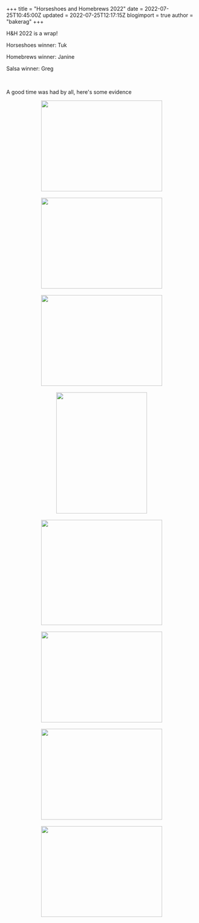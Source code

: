 +++
title = "Horseshoes and Homebrews 2022"
date = 2022-07-25T10:45:00Z
updated = 2022-07-25T12:17:15Z
blogimport = true 
author = "bakerag"
+++

<p>H&amp;H 2022 is a wrap!</p><p>Horseshoes winner: Tuk</p><p>Homebrews winner: Janine</p><p>Salsa winner: Greg</p><p><br></p><p>A good time was had by all, here's some evidence</p><p></p><div class="separator" style="clear: both; text-align: center;"><a href="https://blogger.googleusercontent.com/img/b/R29vZ2xl/AVvXsEjisj_P_rYQZUUiKtz0Q_UoUPzJIvTcabkivhMLjxQh5a-AXUk8bEzxEFmrhY9XCj5Ug_pABafdG5wvK4u1nHZWSEo0TBJOU3q2yTSRKwnXgsAvzofUCHmxNHLaoLzIYxO0yrF-eXZZDSoMMLt2By2xxSZmqqhGmxoS3RRFmZvniwRHYvjQdd3RczzFEg/s767/20220723_085805.jpg" imageanchor="1" style="margin-left: 1em; margin-right: 1em;"><img border="0" data-original-height="575" data-original-width="767" height="240" src="https://blogger.googleusercontent.com/img/b/R29vZ2xl/AVvXsEjisj_P_rYQZUUiKtz0Q_UoUPzJIvTcabkivhMLjxQh5a-AXUk8bEzxEFmrhY9XCj5Ug_pABafdG5wvK4u1nHZWSEo0TBJOU3q2yTSRKwnXgsAvzofUCHmxNHLaoLzIYxO0yrF-eXZZDSoMMLt2By2xxSZmqqhGmxoS3RRFmZvniwRHYvjQdd3RczzFEg/s320/20220723_085805.jpg" width="320"></a></div><br><div class="separator" style="clear: both; text-align: center;"><a href="https://blogger.googleusercontent.com/img/b/R29vZ2xl/AVvXsEj6SUoKrsgRMXOWN3L_jTt051s4W44hcW8VaIxNo216-Hh4ABTYFp5gFnAemArq2Kx-bXgFy_Oic3njADXTWCtuJ6f2XIFs8aVMFQaRZ9JxdXMl7ns7Os3T7Lx4WF3-AtLK-GV8cs8AfnYEvGY3tvAuOMKuT7YmN7m-QP71tjyPP2xbkRAmNXSWp82MNg/s767/20220723_122028.jpg" imageanchor="1" style="margin-left: 1em; margin-right: 1em;"><img border="0" data-original-height="575" data-original-width="767" height="240" src="https://blogger.googleusercontent.com/img/b/R29vZ2xl/AVvXsEj6SUoKrsgRMXOWN3L_jTt051s4W44hcW8VaIxNo216-Hh4ABTYFp5gFnAemArq2Kx-bXgFy_Oic3njADXTWCtuJ6f2XIFs8aVMFQaRZ9JxdXMl7ns7Os3T7Lx4WF3-AtLK-GV8cs8AfnYEvGY3tvAuOMKuT7YmN7m-QP71tjyPP2xbkRAmNXSWp82MNg/s320/20220723_122028.jpg" width="320"></a></div><br><div class="separator" style="clear: both; text-align: center;"><a href="https://blogger.googleusercontent.com/img/b/R29vZ2xl/AVvXsEhVT9fkkatGl9UTt7D_QE2pVkYblXlbe0w32dZSbEHILHJsd5Z93dO3Snj24AoiBAEfP-b2sW5h8kx9GwdcMd1y9OmqyL1S2JnluuW9yOJC1ULhVph2NbdqVJJsHysm78ykBU523CjQfaJqAxv27qnz_g1h9lcWDuPKu11wPPN-bP0YANQVAsL6kZTtDA/s767/20220723_122104.jpg" imageanchor="1" style="margin-left: 1em; margin-right: 1em;"><img border="0" data-original-height="575" data-original-width="767" height="240" src="https://blogger.googleusercontent.com/img/b/R29vZ2xl/AVvXsEhVT9fkkatGl9UTt7D_QE2pVkYblXlbe0w32dZSbEHILHJsd5Z93dO3Snj24AoiBAEfP-b2sW5h8kx9GwdcMd1y9OmqyL1S2JnluuW9yOJC1ULhVph2NbdqVJJsHysm78ykBU523CjQfaJqAxv27qnz_g1h9lcWDuPKu11wPPN-bP0YANQVAsL6kZTtDA/s320/20220723_122104.jpg" width="320"></a></div><br><div class="separator" style="clear: both; text-align: center;"><a href="https://blogger.googleusercontent.com/img/b/R29vZ2xl/AVvXsEgYGiFsnGAKc7otgFwKNfS8Jx9ttlj8TAK35ULWjX3jPDaIiZWTzWUp_c8DgRxa588269mOjSJ2fM05heqqN7xuTT2sr4azMmYsnMXTk47zAFRsbKO5aI5vUtDmLJhMQETohDPklBdV2zKtgH0xGrmVNfzYB53-Ck5oDmA4a6tQgmhz9ICONgRauqd5NQ/s2048/294247611_10159261890829355_8597236369116605336_n.jpg" imageanchor="1" style="margin-left: 1em; margin-right: 1em;"><img border="0" data-original-height="2048" data-original-width="1536" height="320" src="https://blogger.googleusercontent.com/img/b/R29vZ2xl/AVvXsEgYGiFsnGAKc7otgFwKNfS8Jx9ttlj8TAK35ULWjX3jPDaIiZWTzWUp_c8DgRxa588269mOjSJ2fM05heqqN7xuTT2sr4azMmYsnMXTk47zAFRsbKO5aI5vUtDmLJhMQETohDPklBdV2zKtgH0xGrmVNfzYB53-Ck5oDmA4a6tQgmhz9ICONgRauqd5NQ/s320/294247611_10159261890829355_8597236369116605336_n.jpg" width="240"></a></div><br><div class="separator" style="clear: both; text-align: center;"><a href="https://blogger.googleusercontent.com/img/b/R29vZ2xl/AVvXsEg6Kgldl2_ghB3Wec5TPRldtzeMk0irKjtZRrpjz4gkxq7VuWSTcXI7tR4PeBm72IMa1rJiT2Ps1EAPkFXS71BXBmzS6FalUFgoD9MGMVezTt30bLvtRPH_E0tl3T5zBTM_Lz9Og7N2pg6hStxA3Cfmig4k9foTw033gHWeY1q0_1Tq3ZoTax_aW5JgeA/s2048/295408301_10160590902989586_2207997233659705680_n.jpg" imageanchor="1" style="margin-left: 1em; margin-right: 1em;"><img border="0" data-original-height="1776" data-original-width="2048" height="278" src="https://blogger.googleusercontent.com/img/b/R29vZ2xl/AVvXsEg6Kgldl2_ghB3Wec5TPRldtzeMk0irKjtZRrpjz4gkxq7VuWSTcXI7tR4PeBm72IMa1rJiT2Ps1EAPkFXS71BXBmzS6FalUFgoD9MGMVezTt30bLvtRPH_E0tl3T5zBTM_Lz9Og7N2pg6hStxA3Cfmig4k9foTw033gHWeY1q0_1Tq3ZoTax_aW5JgeA/s320/295408301_10160590902989586_2207997233659705680_n.jpg" width="320"></a></div><br><div class="separator" style="clear: both; text-align: center;"><a href="https://blogger.googleusercontent.com/img/b/R29vZ2xl/AVvXsEgZk0DWkW_OuQiPQITNzLMYrXoR2tzehZaaF4R39aGGfKQaaEwJQ-uYaPY_sH2Izt4FvDYhL-GHuV3FwXkb4w81rj8zWef-7ScUCoabjldQXf4NUAud6h9HS0MBS_QMHu2NWysyh7idDwXpCDSBeN4vOQEFsHVVPMQXQbi8SVq-LQn5D0MzXm4ST3ClNg/s2048/295681238_10160590903059586_665857686945543316_n.jpg" imageanchor="1" style="margin-left: 1em; margin-right: 1em;"><img border="0" data-original-height="1536" data-original-width="2048" height="240" src="https://blogger.googleusercontent.com/img/b/R29vZ2xl/AVvXsEgZk0DWkW_OuQiPQITNzLMYrXoR2tzehZaaF4R39aGGfKQaaEwJQ-uYaPY_sH2Izt4FvDYhL-GHuV3FwXkb4w81rj8zWef-7ScUCoabjldQXf4NUAud6h9HS0MBS_QMHu2NWysyh7idDwXpCDSBeN4vOQEFsHVVPMQXQbi8SVq-LQn5D0MzXm4ST3ClNg/s320/295681238_10160590903059586_665857686945543316_n.jpg" width="320"></a></div><br><div class="separator" style="clear: both; text-align: center;"><a href="https://blogger.googleusercontent.com/img/b/R29vZ2xl/AVvXsEhGHrBdR4Am2KKswP8gZiiGshCcsdGHQJ6XfhMK9521zCY6qWZMHNLigvLzr93V10PMwhkHS7qNB98VfLZP6wIzHehpaWgpA73Rn6h0AkOl2IWLdDF2SKAy6jz7xq_5bCUa3pM-iWL3ktVJFstmR-AvE0iC0rGQVGJ8xRPGpX7Rcq_9aFhHNjaA6VWNUg/s2048/295789236_10160590903049586_1583396131191925971_n.jpg" imageanchor="1" style="margin-left: 1em; margin-right: 1em;"><img border="0" data-original-height="1536" data-original-width="2048" height="240" src="https://blogger.googleusercontent.com/img/b/R29vZ2xl/AVvXsEhGHrBdR4Am2KKswP8gZiiGshCcsdGHQJ6XfhMK9521zCY6qWZMHNLigvLzr93V10PMwhkHS7qNB98VfLZP6wIzHehpaWgpA73Rn6h0AkOl2IWLdDF2SKAy6jz7xq_5bCUa3pM-iWL3ktVJFstmR-AvE0iC0rGQVGJ8xRPGpX7Rcq_9aFhHNjaA6VWNUg/s320/295789236_10160590903049586_1583396131191925971_n.jpg" width="320"></a></div><br><div class="separator" style="clear: both; text-align: center;"><a href="https://blogger.googleusercontent.com/img/b/R29vZ2xl/AVvXsEh2B5MEJ45E9zC_33JT66WBvfYtztzPwkE1f9ho-5HzlXlWrz8UYzHYHKv_D0HO6_mU28kgD_KCHOKsbGkHemxIQZW54c2qnQ9pxXuMUi7EZ06bKO-gnqbWvaUtQeKWY05Xouv61RbNRh1zpKqeu9iwBsMsZa4Olzq1Ec_2WC5TjOG3aW2Vl9Hkj_FIfw/s2048/295965563_10160590903009586_481039305205729998_n.jpg" imageanchor="1" style="margin-left: 1em; margin-right: 1em;"><img border="0" data-original-height="1536" data-original-width="2048" height="240" src="https://blogger.googleusercontent.com/img/b/R29vZ2xl/AVvXsEh2B5MEJ45E9zC_33JT66WBvfYtztzPwkE1f9ho-5HzlXlWrz8UYzHYHKv_D0HO6_mU28kgD_KCHOKsbGkHemxIQZW54c2qnQ9pxXuMUi7EZ06bKO-gnqbWvaUtQeKWY05Xouv61RbNRh1zpKqeu9iwBsMsZa4Olzq1Ec_2WC5TjOG3aW2Vl9Hkj_FIfw/s320/295965563_10160590903009586_481039305205729998_n.jpg" width="320"></a></div><br>&nbsp;<p></p>
